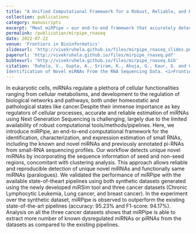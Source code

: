 ```yaml
---
title: "A Unified Computational Framework for a Robust, Reliable, and Reproducible Identification of Novel miRNAs From the RNA Sequencing Data"
collection: publications
category: manuscripts
excerpt: "Meet miRPipe — our end-to-end framework that accurately detects and quantifies known and novel miRNAs and piRNAs from small-RNA sequencing data. By combining seed-based clustering and novel sequence analysis, miRPipe outperforms existing tools, revealing more cancer-linked small RNAs across CLL, lung, and breast cancer datasets."
permalink: /publication/mirpipe_rnaseq
date: 2022-07-22
venue: 'Frontiers in Bioinformatics'
slidesurl: 'http://vivekruhela.github.io/files/mirpipe_rnaseq_slides.pdf'
paperurl: 'http://vivekruhela.github.io/files/mirpipe_rnaseq.pdf'
bibtexurl: 'http://vivekruhela.github.io/files/mirpipe_rnaseq.bib'
citation: 'Ruhela, V., Gupta, A., Sriram, K., Ahuja, G., Kaur, G. and Gupta, R., 2022. A Unified Computational Framework for a Robust, Reliable, and Reproducible 
Identification of Novel miRNAs From the RNA Sequencing Data. <i>Frontiers in Bioinformatics</i>, 2, p.842051.'
---
```

In eukaryotic cells, miRNAs regulate a plethora of cellular functionalities ranging from cellular metabolisms, and development to the regulation of biological networks and pathways, both under homeostatic and pathological states like cancer.Despite their immense importance as key regulators of cellular processes, accurate and reliable estimation of miRNAs using Next Generation Sequencing is challenging, largely due to the limited availability of robust computational tools/methods/pipelines. Here, we introduce miRPipe, an end-to-end computational framework for the identification, characterization, and expression estimation of small RNAs, including the known and novel miRNAs and previously annotated pi-RNAs from small-RNA sequencing profiles. Our workflow detects
unique novel miRNAs by incorporating the sequence information of seed and non-seed regions, concomitant with clustering analysis. This approach allows reliable and
reproducible detection of unique novel miRNAs and functionally same miRNAs (paralogues). We validated the performance of miRPipe with the available state-of-theart
pipelines using both synthetic datasets generated using the newly developed miRSim tool and three cancer datasets (Chronic Lymphocytic Leukemia, Lung cancer, and breast cancer). In the experiment over the synthetic dataset, miRPipe is observed to outperform the existing state-of-the-art pipelines (accuracy: 95.23% and F1-score: 94.17%). Analysis on all the three cancer datasets shows that miRPipe is able to extract more number of known dysregulated miRNAs or piRNAs from the datasets as compared to the existing pipelines.
